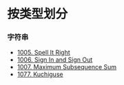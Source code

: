 # 按类型划分
### 字符串
* [1005. Spell It Right](https://github.com/kurong00/PAT/blob/master/1005.%20Spell%20It%20Right.md)
* [1006. Sign In and Sign Out](https://github.com/kurong00/PAT/blob/master/1006.%20Sign%20In%20and%20Sign%20Out.md)
* [1007. Maximum Subsequence Sum](https://github.com/kurong00/PAT/blob/master/1007.%20Maximum%20Subsequence%20Sum.md)
* [1077. Kuchiguse](https://github.com/kurong00/PAT/blob/master/1077.%20Kuchiguse.md)

